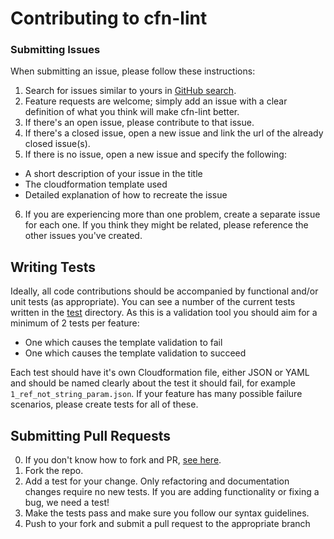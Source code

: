 # Contributing to cfn-lint


### Submitting Issues
When submitting an issue, please follow these instructions:

1. Search for issues similar to yours in [GitHub search](https://github.com/martysweet/cfn-lint/search?type=Issues). 
2. Feature requests are welcome; simply add an issue with a clear definition of what you think will make cfn-lint better.
3. If there's an open issue, please contribute to that issue.
4. If there's a closed issue, open a new issue and link the url of the already closed issue(s).
5. If there is no issue, open a new issue and specify the following:
  - A short description of your issue in the title
  - The cloudformation template used
  - Detailed explanation of how to recreate the issue
6. If you are experiencing more than one problem, create a separate issue for each one. If you think they might be related, please reference the other issues you've created.

## Writing Tests

Ideally, all code contributions should be accompanied by functional and/or unit tests (as appropriate).
You can see a number of the current tests written in the [test](test) directory. As this is a validation
tool you should aim for a minimum of 2 tests per feature:
* One which causes the template validation to fail
* One which causes the template validation to succeed

Each test should have it's own Cloudformation file, either JSON or YAML and should be named clearly about the test it should
fail, for example `1_ref_not_string_param.json`. If your feature has many possible failure scenarios, please create tests for all of these.

## Submitting Pull Requests

0. If you don't know how to fork and PR, [see here](https://help.github.com/articles/about-pull-requests/).
1. Fork the repo.
2. Add a test for your change. Only refactoring and documentation changes require no new tests. If you are adding functionality or fixing a bug, we need a test!
4. Make the tests pass and make sure you follow our syntax guidelines.
5. Push to your fork and submit a pull request to the appropriate branch